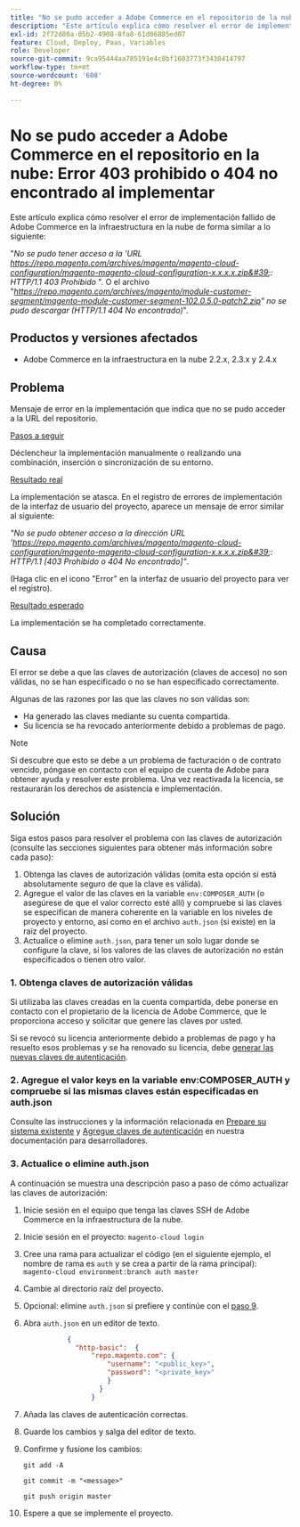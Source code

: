 ```yaml
---
title: "No se pudo acceder a Adobe Commerce en el repositorio de la nube: Error 403 prohibido o 404 no encontrado al implementar"
description: "Este artículo explica cómo resolver el error de implementación fallido de Adobe Commerce en la infraestructura en la nube de forma similar a lo siguiente:"
exl-id: 2f72d80a-05b2-4908-8fa8-61d06885ed07
feature: Cloud, Deploy, Paas, Variables
role: Developer
source-git-commit: 9ca95444aa785191e4c8bf1603773f3430414797
workflow-type: tm+mt
source-wordcount: '608'
ht-degree: 0%

---
```


# No se pudo acceder a Adobe Commerce en el repositorio en la nube: Error 403 prohibido o 404 no encontrado al implementar

Este artículo explica cómo resolver el error de implementación fallido de Adobe Commerce en la infraestructura en la nube de forma similar a lo siguiente:

&quot;*No se pudo tener acceso a la &#39;URL https://repo.magento.com/archives/magento/magento-cloud-configuration/magento-magento-cloud-configuration-x.x.x.x.zip&#39;: HTTP/1.1 403 Prohibido* &quot;. O el archivo &quot;*https://repo.magento.com/archives/magento/module-customer-segment/magento-module-customer-segment-102.0.5.0-patch2.zip&quot; no se pudo descargar (HTTP/1.1 404 No encontrado)*&quot;.

## Productos y versiones afectados

* Adobe Commerce en la infraestructura en la nube 2.2.x, 2.3.x y 2.4.x

## Problema

Mensaje de error en la implementación que indica que no se pudo acceder a la URL del repositorio.

<u>Pasos a seguir</u>

Déclencheur la implementación manualmente o realizando una combinación, inserción o sincronización de su entorno.

<u>Resultado real</u>

La implementación se atasca. En el registro de errores de implementación de la interfaz de usuario del proyecto, aparece un mensaje de error similar al siguiente:

*&quot;No se pudo obtener acceso a la dirección URL &#39;https://repo.magento.com/archives/magento/magento-cloud-configuration/magento-magento-cloud-configuration-x.x.x.x.zip&#39;: HTTP/1.1 \[403 Prohibido o 404 No encontrado\]&quot;*.

(Haga clic en el icono &quot;Error&quot; en la interfaz de usuario del proyecto para ver el registro).

<u>Resultado esperado</u>

La implementación se ha completado correctamente.

## Causa

El error se debe a que las claves de autorización (claves de acceso) no son válidas, no se han especificado o no se han especificado correctamente.

Algunas de las razones por las que las claves no son válidas son:

* Ha generado las claves mediante su cuenta compartida.
* Su licencia se ha revocado anteriormente debido a problemas de pago.

>[!NOTE]
>
>Si descubre que esto se debe a un problema de facturación o de contrato vencido, póngase en contacto con el equipo de cuenta de Adobe para obtener ayuda y resolver este problema. Una vez reactivada la licencia, se restaurarán los derechos de asistencia e implementación.

## Solución

Siga estos pasos para resolver el problema con las claves de autorización (consulte las secciones siguientes para obtener más información sobre cada paso):

1. Obtenga las claves de autorización válidas (omita esta opción si está absolutamente seguro de que la clave es válida).
1. Agregue el valor de las claves en la variable `env:COMPOSER_AUTH` (o asegúrese de que el valor correcto esté allí) y compruebe si las claves se especifican de manera coherente en la variable en los niveles de proyecto y entorno, así como en el archivo `auth.json` (si existe) en la raíz del proyecto.
1. Actualice o elimine `auth.json`, para tener un solo lugar donde se configure la clave, si los valores de las claves de autorización no están especificados o tienen otro valor.

### 1. Obtenga claves de autorización válidas

Si utilizaba las claves creadas en la cuenta compartida, debe ponerse en contacto con el propietario de la licencia de Adobe Commerce, que le proporciona acceso y solicitar que genere las claves por usted.

Si se revocó su licencia anteriormente debido a problemas de pago y ha resuelto esos problemas y se ha renovado su licencia, debe [generar las nuevas claves de autenticación](https://experienceleague.adobe.com/docs/commerce-operations/installation-guide/prerequisites/authentication-keys.html).

### 2. Agregue el valor keys en la variable env:COMPOSER\_AUTH y compruebe si las mismas claves están especificadas en auth.json

Consulte las instrucciones y la información relacionada en [Prepare su sistema existente](https://devdocs.magento.com/cloud/setup/first-time-setup-import-prepare.html#auth-json) y [Agregue claves de autenticación](https://devdocs.magento.com/cloud/setup/first-time-setup-import-prepare.html#add-authentication-keys) en nuestra documentación para desarrolladores.

### 3. Actualice o elimine auth.json

A continuación se muestra una descripción paso a paso de cómo actualizar las claves de autorización:

1. Inicie sesión en el equipo que tenga las claves SSH de Adobe Commerce en la infraestructura de la nube.
1. Inicie sesión en el proyecto: `magento-cloud login`
1. Cree una rama para actualizar el código (en el siguiente ejemplo, el nombre de rama es `auth` y se crea a partir de la rama principal):     `magento-cloud environment:branch auth master`
1. Cambie al directorio raíz del proyecto.
1. Opcional: elimine `auth.json` si prefiere y continúe con el [paso 9](#step9).
1. Abra `auth.json` en un editor de texto.

   ```json
              {
                "http-basic":  {
                    "repo.magento.com": {
                        "username": "<public_key>",
                        "password": "<private_key>"
                        }
                      }
                    }
   ```

1. Añada las claves de autenticación correctas.
1. Guarde los cambios y salga del editor de texto.
1. Confirme y fusione los cambios:

   `git add -A`

   `git commit -m "<message>"`

   `git push origin master`
1. Espere a que se implemente el proyecto.
